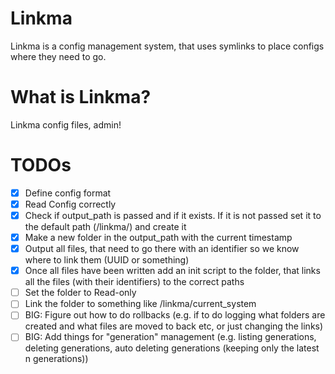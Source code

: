 # Linkma
Linkma is a config management system, that uses symlinks to place configs where they need to go.

# What is Linkma?
Linkma config files, admin!

# TODOs
- [X] Define config format
- [X] Read Config correctly
- [X] Check if output_path is passed and if it exists. If it is not passed set it to the default path (/linkma/) and create it
- [X] Make a new folder in the output_path with the current timestamp
- [X] Output all files, that need to go there with an identifier so we know where to link them (UUID or something)
- [X] Once all files have been written add an init script to the folder, that links all the files (with their identifiers) to the correct paths
- [ ] Set the folder to Read-only
- [ ] Link the folder to something like /linkma/current_system
- [ ] BIG: Figure out how to do rollbacks (e.g. if to do logging what folders are created and what files are moved to back etc, or just changing the links)
- [ ] BIG: Add things for "generation" management (e.g. listing generations, deleting generations, auto deleting generations (keeping only the latest n generations))
